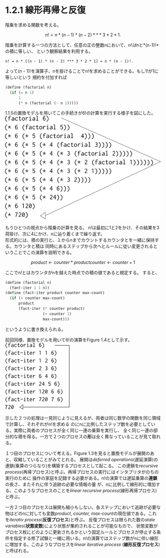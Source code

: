 # 1.2.1 線形再帰と反復
階乗を求める関数を考える。  

```math
n! = n * (n - 1) * (n - 2) *** 3 * 2 * 1.
```

階乗を計算する一つの方法として、任意の正の整数*n*において、*n!*は*n*と*(n-1)!*の積に等しい、
という観察結果を利用する。

```maath
n! = n * [(n - 1) * (n - 2) *** 3 * 2 * 1] = n * (n - 1)!.
```

よって(n - 1)!を演算子、nを掛けることでn!を求めることができる。もし1!が1に等しいという
規約を付加すれば

```Scheme
(define (factorial n)
  (if (= n 1)
      1
      (* n (factorial (- n 1)))))
```

1.1.5の置換モデルを用いてこの手続きが6!の計算を実行する様子を図にした。  
![Figure1.3](./Figure1.3.png "Figure1.3")

もうひとつの視点から階乗の計算を見る。
n!は最初に1と2をかけ、その結果を3荷掛け、次に4にかけ、nに辿り着くまで繰り返す。  
形式的には、積の実行と、１からnまでカウントするカウンタとを一緒に保持する。カウンタと積は
同時にあるステップから次へとルールに従い変更されるということでこの演算を説明できる。

```math
product ← counter * product
counter ← counter + 1
```

ここでn!とはカウンタがnを越えた時点での積の値であると規定する。
すると、

```Scheme
(define (factorial n)
  (fant-iter 1 1 n))
(define (fact-iter product counter max-count)
  (if (> counter max-count)
      product
      (fact-iter (* counter product)
                 (+ counter 1)
                 max-count)))
```
				 
というように書き換えられる。  


前回同様、置換モデルを用いて6!の演算をFigure 1.4として示す。
![Figure1.4](./Figure1.4.png "Figure1.4")

示した２つの処理は一見同じように見えるが、両者は同じ数学の関数を同じ領域で計算し、それぞれがn!を求める
のにnに比例したステップ数を必要としている。実際に両者のプロセスが全く同じ一連の乗算を実行し、
全く同じ一連の部分的な積を得る。一方で２つのプロセスの**形**は全く異なっていることが見て取れる。

１つ目のプロセスについて考える。Figure 1.3を見ると置換モデルが展開のあと、収縮していることがみてとれる。
展開は*deferred operations*(遅延演算)の連鎖(乗算のつらなり)を構築するプロセスとして起こる。
この連鎖を*recursive process*(再帰プロセス)と呼ぶ。再帰プロセスの実行にはインタプリタがのちの実行のために
操作の家庭を記録する必要がある。n!の演算では遅延乗算の**連鎖**の長さ、またそれに伴う追跡の必要な情報の量
が、nに比例して線形的に増加する。このようなプロセスのことを*linear recursive process*(線形再帰プロセス)
と呼ぶ。

一方２つ目のプロセスは展開も縮小もしない。各ステップにおいて追跡が必要な物はどのnに対しても変数*product,
counter, max-count*の現在値である。これを*iterativ process*(**反復プロセス**)と呼ぶ。
反復プロセスは限られた数の*state variables*(**状態変数**)により状態が集約されることが可能なもので、
状態変数がプロセス枚にどのように更新されるかという固定ルールとプロセスが停止する条件を指定する修了試験と一緒に用いる。n!の演算ではステップ数がnに伴い線形に増加する。このようなプロセスを*linear iterative process*
(**線形反復プロセス**)と呼ばれる。






